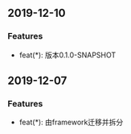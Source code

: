 
## 2019-12-10
### Features
- feat(*): 版本0.1.0-SNAPSHOT

## 2019-12-07
### Features
- feat(*): 由framework迁移并拆分